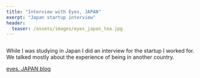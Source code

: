```yaml
---
title: "Interview with Eyes, JAPAN"
exerpt: "Japan startup interview"
header: 
  teaser: /assets/images/eyes_japan_tea.jpg
---
```


<img src="{{ site.url }}{{ site.baseurl }}/assets/images/eyes_japan_tea.jpg" alt="">

While I was studying in Japan I did an interview for the startup I worked for. We talked mostly about the experience of being in another country. 

<a href="http://www.nowhere.co.jp/blog/archives/20160616-184346.html"> eyes, JAPAN blog </a>